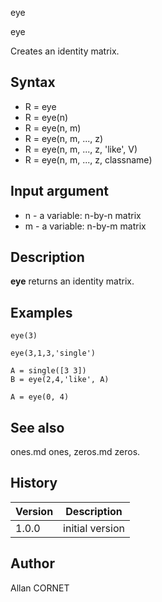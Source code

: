 



eye


eye

Creates an identity matrix.

## Syntax

- R = eye
- R = eye(n)
- R = eye(n, m)
- R = eye(n, m, ..., z)
- R = eye(n, m, ..., z, 'like', V)
- R = eye(n, m, ..., z, classname)

## Input argument

 - n - a variable: n-by-n matrix
 - m - a variable: n-by-m matrix

## Description


  <p><b>eye</b> returns an identity matrix.</p>


## Examples

```Nelson
eye(3)
```
```Nelson
eye(3,1,3,'single')
```
```Nelson
A = single([3 3])
B = eye(2,4,'like', A)
```
```Nelson
A = eye(0, 4)
```

## See also

ones.md ones, zeros.md zeros.
## History

|Version|Description|
|------|------|
|1.0.0|initial version|


## Author

Allan CORNET



